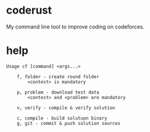 # coderust

My command line tool to improve coding on codeforces.

# help

    Usage cf [command] <args...>

        f, folder - create round folder
            <contest> is mandatory

        p, problem - download test data
            <contest> and <problem> are mandatory

        v, verify - compile & verify solution

        c, compile - build solutuon binary
        g, git - commit & push solution sources

